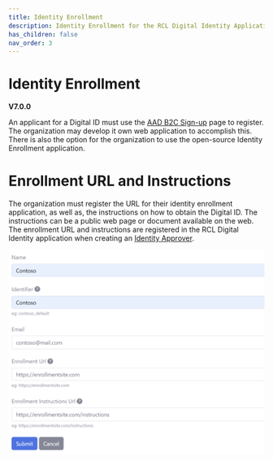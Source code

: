 ```yaml
---
title: Identity Enrollment
description: Identity Enrollment for the RCL Digital Identity Application.
has_children: false
nav_order: 3
---
```


# Identity Enrollment
**V7.0.0**

An applicant for a Digital ID must use the [AAD B2C Sign-up](aadb2c.md#customize-the-sign-up-page) page to register. The organization may develop it own web application to accomplish this. There is also the option for the organization to use the open-source Identity Enrollment application.

# Enrollment URL and Instructions

The organization must register the URL for their identity enrollment application, as well as, the instructions on how to obtain the Digital ID. The instructions can be a public web page or document available on the web. The enrollment URL and instructions are registered in the RCL Digital Identity application when creating an [Identity Approver](./apiconnector.md#identity-approver).

![image](/images/apiconnector/identityapprover-create2.png)